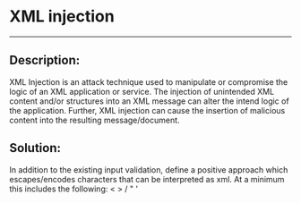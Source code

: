 # XML injection
-------

## Description:

XML Injection is an attack technique used to manipulate or compromise the logic of an XML
application or service. The injection of unintended XML content and/or structures into
an XML message can alter the intend logic of the application. Further, XML injection
can cause the insertion of malicious content into the resulting message/document.

## Solution:

In addition to the existing input validation, define a positive approach which
escapes/encodes characters that can be interpreted as xml. At a minimum this includes
the following: < > / " '
